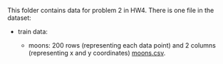 This folder contains data for problem 2 in HW4. There is one file in the dataset:

- train data:
  
  - moons: 200 rows (representing each data point) and 2 columns (representing x and y coordinates) [moons.csv](./moons.csv).
